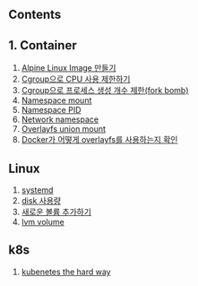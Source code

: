 
## Contents

## 1. Container
1. [Alpine Linux Image 만들기](./container/alpine_linux.txt)
2. [Cgroup으로 CPU 사용 제한하기](./container/cgroup_cpu_limit.txt)
3. [Cgroup으로 프로세스 생성 개수 제한(fork bomb)](./container/cgroup_fork_bomb.txt)
4. [Namespace mount](./container/namespace_mount.txt)
5. [Namespace PID](./container/namespace_pid.txt)
6. [Network namespace](./container/network_namespace.txt)
7. [Overlayfs union mount](./container/overlayfs_union_mount.txt)
8. [Docker가 어떻게 overlayfs를 사용하는지 확인](./container/docker_overlayfs.txt)

## Linux

1. [systemd]()
2. [disk 사용량]()
3. [새로운 볼륨 추가하기]()
4. [lvm volume]()


## k8s

1. [kubenetes the hard way]()






